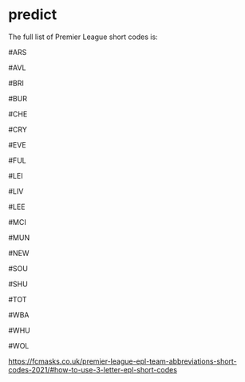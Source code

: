 # predict



The full list of Premier League short codes is:

#ARS

#AVL 

#BRI 

#BUR 

#CHE

#CRY 

#EVE 

#FUL 

#LEI 

#LIV 

#LEE 

#MCI 

#MUN 

#NEW 

#SOU 

#SHU 

#TOT 

#WBA 

#WHU 

#WOL

https://fcmasks.co.uk/premier-league-epl-team-abbreviations-short-codes-2021/#how-to-use-3-letter-epl-short-codes
